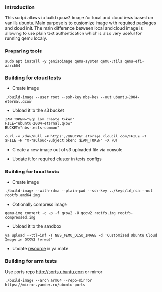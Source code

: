 ### Introduction

This script allows to build qcow2 image for local and cloud tests based on vanilla ubuntu. Main purpose is to customize image with required packages and cloud init. The main difference between local and cloud image is allowing to use plain text authentication which is also very useful for running qemu localy.


### Preparing tools

```
sudo apt install -y genisoimage qemu-system qemu-utils qemu-efi-aarch64
```

### Building for cloud tests

- Create image

```
./build-image --user root --ssh-key nbs-key --out ubuntu-2004-eternal.qcow
```

- Upload it to the s3 bucket

```
IAM_TOKEN="ycp iam create token"
FILE="ubuntu-2004-eternal.qcow"
BUCKET="nbs-tests-common"

curl -o /dev/null -# https://$BUCKET.storage.cloudil.com/$FILE -T $FILE -H "X-YaCloud-SubjectToken: $IAM_TOKEN" -X PUT
```

- Create a new image out of s3 uploaded file via console

- Update it for required cluster in tests configs

### Building for local tests

- Create image

```
./build-image --with-rdma --plain-pwd --ssh-key ../keys/id_rsa --out rootfs.amd64.img
```

- Optionally compress image
```
qemu-img convert -c -p -f qcow2 -O qcow2 rootfs.img rootfs-compressed.img
```

- Upload it to the sandbox

```
ya upload --ttl=inf -T NBS_QEMU_DISK_IMAGE -d 'Customized Ubuntu Cloud Image in QCOW2 format'
```

- Update [resource](https://github.com/ydb-platform/nbs/blob/main/cloud/storage/core/tools/testing/qemu/image/ya.make) in ya.make

### Building for arm tests

Use ports repo http://ports.ubuntu.com or mirror
```
./build-image --arch arm64 --repo-mirror https://mirror.yandex.ru/ubuntu-ports
```
